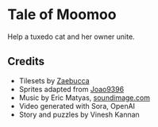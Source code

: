 # Tale of Moomoo

Help a tuxedo cat and her owner unite.

## Credits

- Tilesets by [Zaebucca](https://zaebucca.itch.io/adventure-begins)
- Sprites adapted from [Joao9396](https://joao9396.itch.io/pixel-cats-pack)
- Music by Eric Matyas, [soundimage.com](https://soundimage.org)
- Video generated with Sora, OpenAI
- Story and puzzles by Vinesh Kannan
